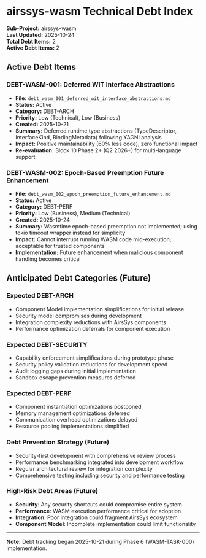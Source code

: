 # airssys-wasm Technical Debt Index

**Sub-Project:** airssys-wasm  
**Last Updated:** 2025-10-24  
**Total Debt Items:** 2  
**Active Debt Items:** 2  

## Active Debt Items

### DEBT-WASM-001: Deferred WIT Interface Abstractions
- **File:** `debt_wasm_001_deferred_wit_interface_abstractions.md`
- **Status:** Active
- **Category:** DEBT-ARCH
- **Priority:** Low (Technical), Low (Business)
- **Created:** 2025-10-21
- **Summary:** Deferred runtime type abstractions (TypeDescriptor, InterfaceKind, BindingMetadata) following YAGNI analysis
- **Impact:** Positive maintainability (60% less code), zero functional impact
- **Re-evaluation:** Block 10 Phase 2+ (Q2 2026+) for multi-language support

### DEBT-WASM-002: Epoch-Based Preemption Future Enhancement
- **File:** `debt_wasm_002_epoch_preemption_future_enhancement.md`
- **Status:** Active
- **Category:** DEBT-PERF
- **Priority:** Low (Business), Medium (Technical)
- **Created:** 2025-10-24
- **Summary:** Wasmtime epoch-based preemption not implemented; using tokio timeout wrapper instead for simplicity
- **Impact:** Cannot interrupt running WASM code mid-execution; acceptable for trusted components
- **Implementation:** Future enhancement when malicious component handling becomes critical

## Anticipated Debt Categories (Future)

### Expected DEBT-ARCH
- Component Model implementation simplifications for initial release
- Security model compromises during development
- Integration complexity reductions with AirsSys components
- Performance optimization deferrals for component execution

### Expected DEBT-SECURITY
- Capability enforcement simplifications during prototype phase
- Security policy validation reductions for development speed
- Audit logging gaps during initial implementation
- Sandbox escape prevention measures deferred

### Expected DEBT-PERF
- Component instantiation optimizations postponed
- Memory management optimizations deferred
- Communication overhead optimizations delayed
- Resource pooling implementations simplified

### Debt Prevention Strategy (Future)
- Security-first development with comprehensive review process
- Performance benchmarking integrated into development workflow
- Regular architectural review for integration complexity
- Comprehensive testing including security and performance testing

### High-Risk Debt Areas (Future)
- **Security**: Any security shortcuts could compromise entire system
- **Performance**: WASM execution performance critical for adoption
- **Integration**: Poor integration could fragment AirsSys ecosystem
- **Component Model**: Incomplete implementation could limit functionality

---
**Note:** Debt tracking began 2025-10-21 during Phase 6 (WASM-TASK-000) implementation.